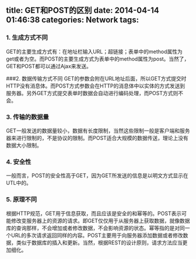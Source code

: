 title: GET和POST的区别
date: 2014-04-14 01:46:38
categories: Network
tags:
---
### 1. 生成方式不同
GET的主要生成方式有：在地址栏输入URL；超链接；表单中的method属性为get或者为空。而POST的主要生成方式为表单中的method属性为post。当然了，GET和POST都可以通过Ajax来发送。

###2. 数据传输方式不同
GET的参数会附在URL地址后面，所以GET方式提交时HTTP没有消息体。而POST方式参数会在HTTP的消息体中以实体的方式发送到服务器。另外GET方式提交表单时数据会自动进行编码处理，而POST方式则不会。

### 3. 传输的数据量
GET一般发送的数据量较小，数据有长度限制，当然这些限制一般是客户端和服务器来进行限制的，不是协议的限制。而POST适合大规模的数据传送，理论上没有数据大小限制。
<!-- more -->
### 4. 安全性
一般而言，POST的安全性高于GET，因为GET所发送的信息是以明文方式显示在UTL中的。

### 5. 原理不同
根据HTTP规范，GET用于信息获取，而且应该是安全的和幂等的。POST表示可能修改变服务器上的资源的请求。即GET仅仅用于从服务器上获取数据，就像数据库的查询那样，不会增加或者修改数据，不会影响资源的状态。幂等指的是对同一个URL的多次请求返回同样的内容。POST主要用于向服务器添加数据或者修改数据，类似于数据库的插入和更新。当然，根据REST的设计原则，请求方法应当更加细化。
